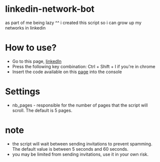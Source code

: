 # linkedin-network-bot
as part of me being lazy ^^ i created this script so i can grow up my networks in linkedin  

# How to use?
* Go to this page, [linkedIn](https://www.linkedin.com/mynetwork/)
* Press the following key combination:
Ctrl + Shift + I if you're in chrome
* Insert the code available on this [page](https://raw.githubusercontent.com/malohtie/linkedin-network-bot/master/bot.js) into the console

# Settings
* nb_pages - responsible for the number of pages that the script will scroll. The default is 5 pages.

# note
* the script will wait between sending invitations to prevent spamming. The default value is between 5 seconds and 60 seconds.
* you may be limited from sending invitations, use it in your own risk.
